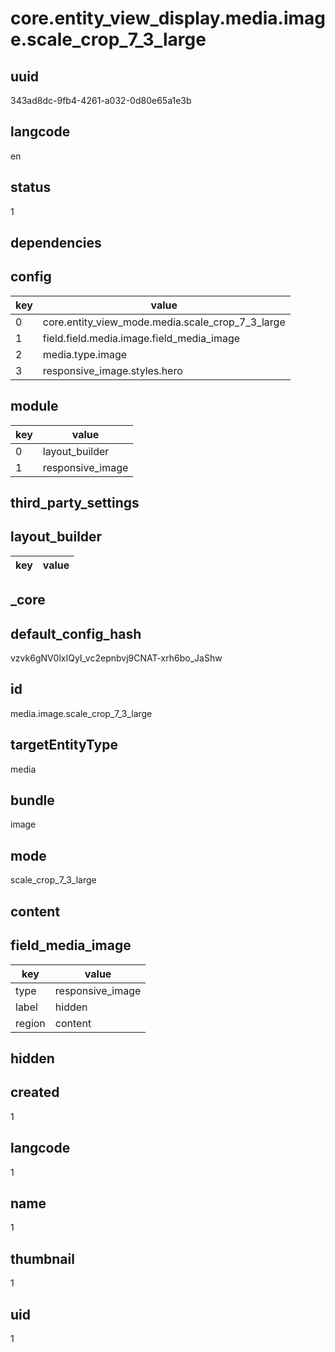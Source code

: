 # core.entity_view_display.media.image.scale_crop_7_3_large

## uuid
343ad8dc-9fb4-4261-a032-0d80e65a1e3b

## langcode
en

## status
1

## dependencies

## config
|key|value|
|-|-|
|0|core.entity_view_mode.media.scale_crop_7_3_large|
|1|field.field.media.image.field_media_image|
|2|media.type.image|
|3|responsive_image.styles.hero|


## module
|key|value|
|-|-|
|0|layout_builder|
|1|responsive_image|


## third_party_settings

## layout_builder
|key|value|
|-|-|


## _core

## default_config_hash
vzvk6gNV0lxIQyI_vc2epnbvj9CNAT-xrh6bo_JaShw

## id
media.image.scale_crop_7_3_large

## targetEntityType
media

## bundle
image

## mode
scale_crop_7_3_large

## content

## field_media_image
|key|value|
|-|-|
|type|responsive_image|
|label|hidden|
|region|content|


## hidden

## created
1

## langcode
1

## name
1

## thumbnail
1

## uid
1
